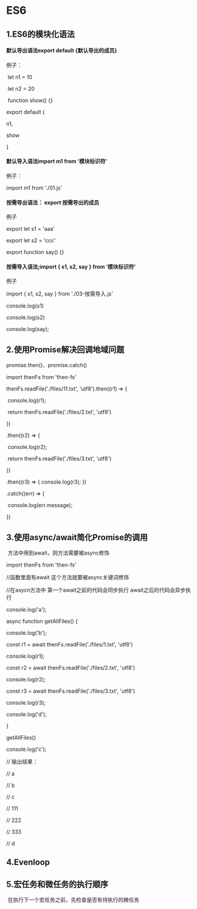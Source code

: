 # ES6

## 1.ES6的模块化语法

####    默认导出语法export default {默认导出的成员}

  例子：

​    let n1 = 10

​    let n2 = 20

​    function show() {}

   export default {

   n1,

   show

  }

####   默认导入语法import m1 from ‘模块标识符’

  例子：

  import m1 from './01.js'

####    按需导出语法： export 按需导出的成员

例子

 export let s1 = 'aaa'

 export let s2 = 'ccc'

 export function say() {}

#### 按需导入语法;import { s1, s2, say } from ‘模块标识符’

例子

import { s1, s2, say } from './03-按需导入.js'

console.log(s1)

console.log(s2)

console.log(say);

## 2.使用Promise解决回调地域问题

promise.then()、promise.catch()

import thenFs from 'then-fs'

thenFs.readFile('./files/11.txt', 'utf8').then((r1) => {

​    console.log(r1);

​    return thenFs.readFile('./files/2.txt', 'utf8')

  })

  .then((r2) => {

​    console.log(r2);

​    return thenFs.readFile('./files/3.txt', 'utf8')

  })

  .then((r3) => { console.log(r3); })

  .catch((err) => {

​    console.log(err.message);

  })

## 3.使用async/await简化Promise的调用

​     方法中用到await，则方法需要被async修饰

import thenFs from 'then-fs'

//函数里面有await 这个方法就要被async关键词修饰

//在asycn方法中 第一个await之前的代码会同步执行 await之后的代码会异步执行

console.log('a');

async function getAllFiles() {

  console.log('b');

  const r1 = await thenFs.readFile('./files/1.txt', 'utf8')

  console.log(r1);

  const r2 = await thenFs.readFile('./files/2.txt', 'utf8')

  console.log(r2);

  const r3 = await thenFs.readFile('./files/3.txt', 'utf8')

  console.log(r3);

  console.log('d');

}

getAllFiles()

console.log('c');

// 输出结果：

// a

// b

// c

// 111

// 222

// 333

// d

## 4.Evenloop

## 5.宏任务和微任务的执行顺序

​    在执行下一个宏任务之前，先检查是否有待执行的微任务

 



  